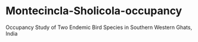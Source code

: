 # Montecincla-Sholicola-occupancy
Occupancy Study of Two Endemic Bird Species in Southern Western Ghats, India
